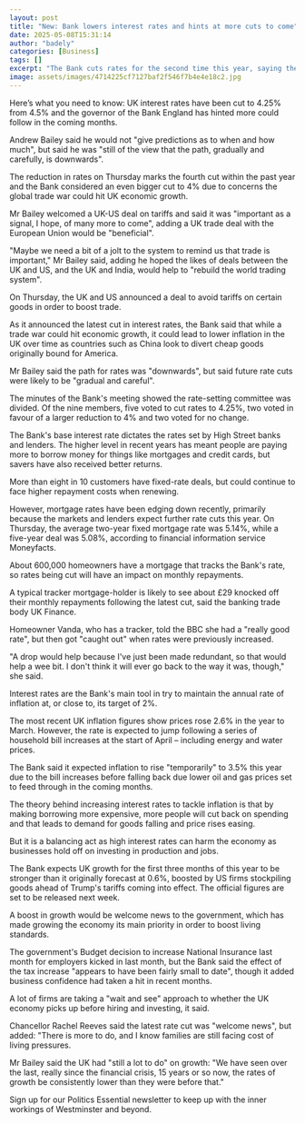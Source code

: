 ```yaml
---
layout: post
title: "New: Bank lowers interest rates and hints at more cuts to come"
date: 2025-05-08T15:31:14
author: "badely"
categories: [Business]
tags: []
excerpt: "The Bank cuts rates for the second time this year, saying the slowdown in inflation was behind the move."
image: assets/images/4714225cf7127baf2f546f7b4e4e18c2.jpg
---
```


Here’s what you need to know: UK interest rates have been cut to 4.25% from 4.5% and the governor of the Bank England has hinted more could follow in the coming months.

Andrew Bailey said he would not "give predictions as to when and how much", but said he was "still of the view that the path, gradually and carefully, is downwards".

The reduction in rates on Thursday marks the fourth cut within the past year and the Bank considered an even bigger cut to 4% due to concerns the global trade war could hit UK economic growth.

Mr Bailey welcomed a UK-US deal on tariffs and said it was "important as a signal, I hope, of many more to come", adding a UK trade deal with the European Union would be "beneficial".

"Maybe we need a bit of a jolt to the system to remind us that trade is important," Mr Bailey said, adding he hoped the likes of deals between the UK and US, and the UK and India, would help to "rebuild the world trading system".

On Thursday, the UK and US announced a deal to avoid tariffs on certain goods in order to boost trade.

As it announced the latest cut in interest rates, the Bank said that while a trade war could hit economic growth, it could lead to lower inflation in the UK over time as countries such as China look to divert cheap goods originally bound for America.

Mr Bailey said the path for rates was "downwards", but said future rate cuts were likely to be "gradual and careful".

The minutes of the Bank's meeting showed the rate-setting committee was divided. Of the nine members, five voted to cut rates to 4.25%, two voted in favour of a larger reduction to 4% and two voted for no change.

The Bank's base interest rate dictates the rates set by High Street banks and lenders. The higher level in recent years has meant people are paying more to borrow money for things like mortgages and credit cards, but savers have also received better returns.

More than eight in 10 customers have fixed-rate deals, but could continue to face higher repayment costs when renewing.

However, mortgage rates have been edging down recently, primarily because the markets and lenders expect further rate cuts this year.  On Thursday, the average two-year fixed mortgage rate was 5.14%, while a five-year deal was 5.08%, according to financial information service Moneyfacts.

About 600,000 homeowners have a mortgage that tracks the Bank's rate, so rates being cut will have an impact on monthly repayments. 

A typical tracker mortgage-holder is likely to see about £29 knocked off their monthly repayments following the latest cut, said the banking trade body UK Finance.

Homeowner Vanda, who has a tracker, told the BBC she had a "really good rate", but then got "caught out" when rates were previously increased.

"A drop would help because I've just been made redundant, so that would help a wee bit. I don't think it will ever go back to the way it was, though," she said.

Interest rates are the Bank's main tool in try to maintain the annual rate of inflation at, or close to, its target of 2%.

The most recent UK inflation figures show prices rose 2.6% in the year to March. However, the rate is expected to jump following a series of household bill increases at the start of April – including energy and water prices.

The Bank said it expected inflation to rise "temporarily" to 3.5% this year due to the bill increases before falling back due lower oil and gas prices set to feed through in the coming months. 

The theory behind increasing interest rates to tackle inflation is that by making borrowing more expensive, more people will cut back on spending and that leads to demand for goods falling and price rises easing.

But it is a balancing act as high interest rates can harm the economy as businesses hold off on investing in production and jobs.

The Bank expects UK growth for the first three months of this year to be stronger than it originally forecast at 0.6%, boosted by US firms stockpiling goods ahead of Trump's tariffs coming into effect. The official figures are set to be released next week.

A boost in growth would be welcome news to the government, which has made growing the economy its main priority in order to boost living standards.

The government's Budget decision to increase National Insurance last month for employers kicked in last month, but the Bank said the effect of the tax increase "appears to have been fairly small to date", though it added business confidence had taken a hit in recent months.

A lot of firms are taking a "wait and see" approach to whether the UK economy picks up before hiring and investing, it said.

Chancellor Rachel Reeves said the latest rate cut was "welcome news", but added: "There is more to do, and I know families are still facing cost of living pressures.

Mr Bailey said the UK had "still a lot to do" on growth: "We have seen over the last, really since the financial crisis, 15 years or so now, the rates of growth be consistently lower than they were before that."

Sign up for our Politics Essential newsletter to keep up with the inner workings of Westminster and beyond.

